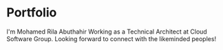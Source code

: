# Portfolio
I'm Mohamed Rila Abuthahir 
Working as a Technical Architect at Cloud Software Group.
Looking forward to connect with the likeminded peoples!

